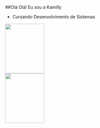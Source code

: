 ##Olá Olá! Eu sou a Kamilly
- Cursando Desenvolvimento de Sistemas
  
<div>
  <a href="https://github.com/kamillynaara/github-readme-stats">
    <img height=160em width=50% align="center" src="https://github-readme-stats.vercel.app/api?username=kamillynaara&theme=dracula" />
  </a>

  <a href="https://github.com/kamillynaara/convoychat">
    <img height=160em width=50% align="center" src="https://github-readme-stats.vercel.app/api/top-langs/?username=kamillynaara&hide_progress=true&theme=dracula&langs_count=8" />
  </a>
</div>
